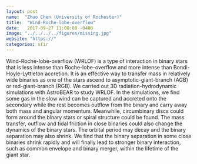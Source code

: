 ```yaml
---
layout: post
name:  "Zhuo Chen (University of Rochester)"
title:  "Wind-Roche-lobe-overflow"
date:   2017-09-27 11:00:00 -0400
image: "../../../../figures/missing.jpg"
website: "https://"
categories: sfir
---
```


Wind-Roche-lobe-overflow (WRLOF) is a type of interaction in binary 
stars that is less intense than Roche-lobe-overflow and more intense 
than Bondi-Hoyle-Lyttleton accretion. It is an effective way to 
transfer mass in relatively wide binaries as one of the stars ascend to 
asymptotic-giant-branch (AGB) or red-giant-branch (RGB). We carried out 
3D radiation-hydrodynamic simulations with AstroBEAR to study WRLOF. In 
the simulations, we find some gas in the slow wind can be captured and 
accreted onto the secondary while the rest becomes outflow from the 
binary and carry away both mass and angular momentum. Meanwhile, 
circumbinary discs could form around the binary stars or spiral 
structure could be found. The mass transfer, outflow and tidal friction 
in close binaries could also change the dynamics of the binary stars. 
The orbital period may decay and the binary separation may also shrink. 
We find that the binary separation in some close binaries shrink 
rapidly and will finally lead to stronger binary interaction, such as 
common envelope and binary merger, within the lifetime of the giant 
star.
